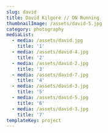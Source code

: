 ```yaml
---
slug: david
title: David Kilgore // ON Running
thumbnailImage: /assets/david-5.jpg
category: photography
mediaList:
  - media: /assets/david.jpg
    title: '1'
  - media: /assets/david-4.jpg
    title: '2'
  - media: /assets/david-2.jpg
    title: '3'
  - media: /assets/david-7.jpg
    title: '4'
  - media: /assets/david-3.jpg
    title: '5'
  - media: /assets/david-5.jpg
    title: '6'
  - media: /assets/david-3.jpg
    title: '7'
templateKey: project
---
```


